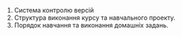 1. Система контролю версій
2. Структура виконання курсу та навчального проекту.
3. Порядок навчання та виконання домашніх задань.
